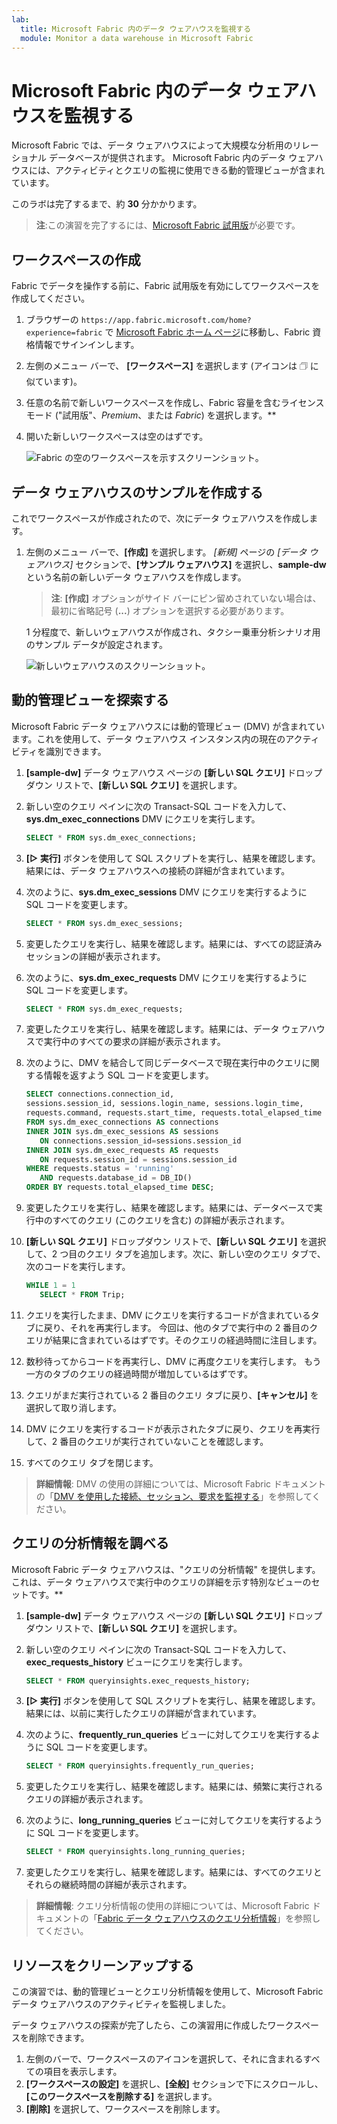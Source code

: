 ```yaml
---
lab:
  title: Microsoft Fabric 内のデータ ウェアハウスを監視する
  module: Monitor a data warehouse in Microsoft Fabric
---
```


# Microsoft Fabric 内のデータ ウェアハウスを監視する

Microsoft Fabric では、データ ウェアハウスによって大規模な分析用のリレーショナル データベースが提供されます。 Microsoft Fabric 内のデータ ウェアハウスには、アクティビティとクエリの監視に使用できる動的管理ビューが含まれています。

このラボは完了するまで、約 **30** 分かかります。

> **注**:この演習を完了するには、[Microsoft Fabric 試用版](https://learn.microsoft.com/fabric/get-started/fabric-trial)が必要です。

## ワークスペースの作成

Fabric でデータを操作する前に、Fabric 試用版を有効にしてワークスペースを作成してください。

1. ブラウザーの `https://app.fabric.microsoft.com/home?experience=fabric` で [Microsoft Fabric ホーム ページ](https://app.fabric.microsoft.com/home?experience=fabric)に移動し、Fabric 資格情報でサインインします。
1. 左側のメニュー バーで、 **[ワークスペース]** を選択します (アイコンは &#128455; に似ています)。
1. 任意の名前で新しいワークスペースを作成し、Fabric 容量を含むライセンス モード ("試用版"、*Premium*、または *Fabric*) を選択します。**
1. 開いた新しいワークスペースは空のはずです。

    ![Fabric の空のワークスペースを示すスクリーンショット。](./Images/new-workspace.png)

## データ ウェアハウスのサンプルを作成する

これでワークスペースが作成されたので、次にデータ ウェアハウスを作成します。

1. 左側のメニュー バーで、**[作成]** を選択します。 *[新規]* ページの *[データ ウェアハウス]* セクションで、**[サンプル ウェアハウス]** を選択し、**sample-dw** という名前の新しいデータ ウェアハウスを作成します。

    >**注**: **[作成]** オプションがサイド バーにピン留めされていない場合は、最初に省略記号 (**...**) オプションを選択する必要があります。

    1 分程度で、新しいウェアハウスが作成され、タクシー乗車分析シナリオ用のサンプル データが設定されます。

    ![新しいウェアハウスのスクリーンショット。](./Images/sample-data-warehouse.png)

## 動的管理ビューを探索する

Microsoft Fabric データ ウェアハウスには動的管理ビュー (DMV) が含まれています。これを使用して、データ ウェアハウス インスタンス内の現在のアクティビティを識別できます。

1. **[sample-dw]** データ ウェアハウス ページの **[新しい SQL クエリ]** ドロップダウン リストで、**[新しい SQL クエリ]** を選択します。
1. 新しい空のクエリ ペインに次の Transact-SQL コードを入力して、**sys.dm_exec_connections** DMV にクエリを実行します。

    ```sql
   SELECT * FROM sys.dm_exec_connections;
    ```

1. **[&#9655; 実行]** ボタンを使用して SQL スクリプトを実行し、結果を確認します。結果には、データ ウェアハウスへの接続の詳細が含まれています。
1. 次のように、**sys.dm_exec_sessions** DMV にクエリを実行するように SQL コードを変更します。

    ```sql
   SELECT * FROM sys.dm_exec_sessions;
    ```

1. 変更したクエリを実行し、結果を確認します。結果には、すべての認証済みセッションの詳細が表示されます。
1. 次のように、**sys.dm_exec_requests** DMV にクエリを実行するように SQL コードを変更します。

    ```sql
   SELECT * FROM sys.dm_exec_requests;
    ```

1. 変更したクエリを実行し、結果を確認します。結果には、データ ウェアハウスで実行中のすべての要求の詳細が表示されます。
1. 次のように、DMV を結合して同じデータベースで現在実行中のクエリに関する情報を返すよう SQL コードを変更します。

    ```sql
   SELECT connections.connection_id,
    sessions.session_id, sessions.login_name, sessions.login_time,
    requests.command, requests.start_time, requests.total_elapsed_time
   FROM sys.dm_exec_connections AS connections
   INNER JOIN sys.dm_exec_sessions AS sessions
       ON connections.session_id=sessions.session_id
   INNER JOIN sys.dm_exec_requests AS requests
       ON requests.session_id = sessions.session_id
   WHERE requests.status = 'running'
       AND requests.database_id = DB_ID()
   ORDER BY requests.total_elapsed_time DESC;
    ```

1. 変更したクエリを実行し、結果を確認します。結果には、データベースで実行中のすべてのクエリ (このクエリを含む) の詳細が表示されます。
1. **[新しい SQL クエリ]** ドロップダウン リストで、**[新しい SQL クエリ]** を選択して、2 つ目のクエリ タブを追加します。次に、新しい空のクエリ タブで、次のコードを実行します。

    ```sql
   WHILE 1 = 1
       SELECT * FROM Trip;
    ```

1. クエリを実行したまま、DMV にクエリを実行するコードが含まれているタブに戻り、それを再実行します。 今回は、他のタブで実行中の 2 番目のクエリが結果に含まれているはずです。そのクエリの経過時間に注目します。
1. 数秒待ってからコードを再実行し、DMV に再度クエリを実行します。 もう一方のタブのクエリの経過時間が増加しているはずです。
1. クエリがまだ実行されている 2 番目のクエリ タブに戻り、**[キャンセル]** を選択して取り消します。
1. DMV にクエリを実行するコードが表示されたタブに戻り、クエリを再実行して、2 番目のクエリが実行されていないことを確認します。
1. すべてのクエリ タブを閉じます。

> **詳細情報**: DMV の使用の詳細については、Microsoft Fabric ドキュメントの「[DMV を使用した接続、セッション、要求を監視する](https://learn.microsoft.com/fabric/data-warehouse/monitor-using-dmv)」を参照してください。

## クエリの分析情報を調べる

Microsoft Fabric データ ウェアハウスは、"クエリの分析情報" を提供します。これは、データ ウェアハウスで実行中のクエリの詳細を示す特別なビューのセットです。**

1. **[sample-dw]** データ ウェアハウス ページの **[新しい SQL クエリ]** ドロップダウン リストで、**[新しい SQL クエリ]** を選択します。
1. 新しい空のクエリ ペインに次の Transact-SQL コードを入力して、**exec_requests_history** ビューにクエリを実行します。

    ```sql
   SELECT * FROM queryinsights.exec_requests_history;
    ```

1. **[&#9655; 実行]** ボタンを使用して SQL スクリプトを実行し、結果を確認します。結果には、以前に実行したクエリの詳細が含まれています。
1. 次のように、**frequently_run_queries** ビューに対してクエリを実行するように SQL コードを変更します。

    ```sql
   SELECT * FROM queryinsights.frequently_run_queries;
    ```

1. 変更したクエリを実行し、結果を確認します。結果には、頻繁に実行されるクエリの詳細が表示されます。
1. 次のように、**long_running_queries** ビューに対してクエリを実行するように SQL コードを変更します。

    ```sql
   SELECT * FROM queryinsights.long_running_queries;
    ```

1. 変更したクエリを実行し、結果を確認します。結果には、すべてのクエリとそれらの継続時間の詳細が表示されます。

> **詳細情報**: クエリ分析情報の使用の詳細については、Microsoft Fabric ドキュメントの「[Fabric データ ウェアハウスのクエリ分析情報](https://learn.microsoft.com/fabric/data-warehouse/query-insights)」を参照してください。


## リソースをクリーンアップする

この演習では、動的管理ビューとクエリ分析情報を使用して、Microsoft Fabric データ ウェアハウスのアクティビティを監視しました。

データ ウェアハウスの探索が完了したら、この演習用に作成したワークスペースを削除できます。

1. 左側のバーで、ワークスペースのアイコンを選択して、それに含まれるすべての項目を表示します。
1. **[ワークスペースの設定]** を選択し、**[全般]** セクションで下にスクロールし、**[このワークスペースを削除する]** を選択します。
1. **[削除]** を選択して、ワークスペースを削除します。
